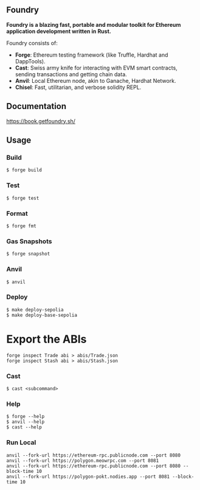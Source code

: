 ## Foundry

**Foundry is a blazing fast, portable and modular toolkit for Ethereum application development written in Rust.**

Foundry consists of:

-   **Forge**: Ethereum testing framework (like Truffle, Hardhat and DappTools).
-   **Cast**: Swiss army knife for interacting with EVM smart contracts, sending transactions and getting chain data.
-   **Anvil**: Local Ethereum node, akin to Ganache, Hardhat Network.
-   **Chisel**: Fast, utilitarian, and verbose solidity REPL.

## Documentation

https://book.getfoundry.sh/

## Usage

### Build

```shell
$ forge build
```

### Test

```shell
$ forge test
```

### Format

```shell
$ forge fmt
```

### Gas Snapshots

```shell
$ forge snapshot
```

### Anvil

```shell
$ anvil
```

### Deploy

```shell
$ make deploy-sepolia
$ make deploy-base-sepolia
```


# Export the ABIs
```shell
forge inspect Trade abi > abis/Trade.json
forge inspect Stash abi > abis/Stash.json
```

### Cast

```shell
$ cast <subcommand>
```

### Help

```shell
$ forge --help
$ anvil --help
$ cast --help
```


### Run Local
```shell
anvil --fork-url https://ethereum-rpc.publicnode.com --port 8080
anvil --fork-url https://polygon.meowrpc.com --port 8081
anvil --fork-url https://ethereum-rpc.publicnode.com --port 8080 --block-time 10
anvil --fork-url https://polygon-pokt.nodies.app --port 8081 --block-time 10
```